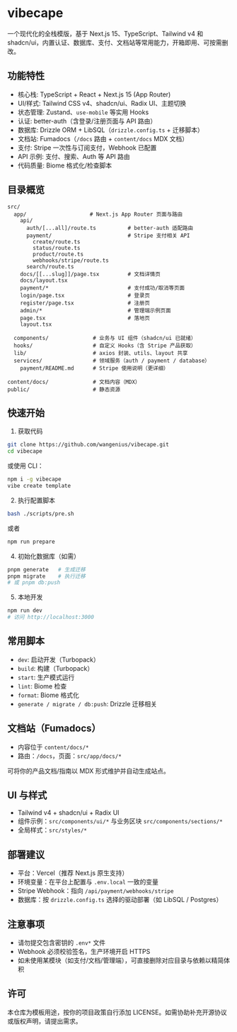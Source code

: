 # vibecape

一个现代化的全栈模版，基于 Next.js 15、TypeScript、Tailwind v4 和 shadcn/ui，内置认证、数据库、支付、文档站等常用能力，开箱即用、可按需删改。

## 功能特性

- 核心栈: TypeScript + React + Next.js 15 (App Router)
- UI/样式: Tailwind CSS v4、shadcn/ui、Radix UI、主题切换
- 状态管理: Zustand、`use-mobile` 等实用 Hooks
- 认证: better-auth（含登录/注册页面与 API 路由）
- 数据库: Drizzle ORM + LibSQL（`drizzle.config.ts` + 迁移脚本）
- 文档站: Fumadocs（`/docs` 路由 + `content/docs` MDX 文档）
- 支付: Stripe 一次性与订阅支付，Webhook 已配置
- API 示例: 支付、搜索、Auth 等 API 路由
- 代码质量: Biome 格式化/检查脚本

## 目录概览

```
src/
  app/                    # Next.js App Router 页面与路由
    api/
      auth/[...all]/route.ts          # better-auth 适配路由
      payment/                        # Stripe 支付相关 API
        create/route.ts
        status/route.ts
        product/route.ts
        webhooks/stripe/route.ts
      search/route.ts
    docs/[[...slug]]/page.tsx         # 文档详情页
    docs/layout.tsx
    payment/*                         # 支付成功/取消等页面
    login/page.tsx                    # 登录页
    register/page.tsx                 # 注册页
    admin/*                           # 管理端示例页面
    page.tsx                          # 落地页
    layout.tsx

  components/              # 业务与 UI 组件（shadcn/ui 已就绪）
  hooks/                   # 自定义 Hooks（含 Stripe 产品获取）
  lib/                     # axios 封装、utils、layout 共享
  services/                # 领域服务（auth / payment / database）
    payment/README.md      # Stripe 使用说明（更详细）

content/docs/              # 文档内容（MDX）
public/                    # 静态资源
```

## 快速开始

1. 获取代码

```bash
git clone https://github.com/wangenius/vibecape.git
cd vibecape
```

或使用 CLI：

```bash
npm i -g vibecape
vibe create template
```

2. 执行配置脚本

```bash
bash ./scripts/pre.sh
```
或者
```bash
npm run prepare
```

4. 初始化数据库（如需）

```bash
pnpm generate   # 生成迁移
pnpm migrate    # 执行迁移
# 或 pnpm db:push
```

5. 本地开发

```bash
npm run dev
# 访问 http://localhost:3000
```

## 常用脚本

- `dev`: 启动开发（Turbopack）
- `build`: 构建（Turbopack）
- `start`: 生产模式运行
- `lint`: Biome 检查
- `format`: Biome 格式化
- `generate / migrate / db:push`: Drizzle 迁移相关

## 文档站（Fumadocs）

- 内容位于 `content/docs/*`
- 路由：`/docs`，页面：`src/app/docs/*`

可将你的产品文档/指南以 MDX 形式维护并自动生成站点。

## UI 与样式

- Tailwind v4 + shadcn/ui + Radix UI
- 组件示例：`src/components/ui/*` 与业务区块 `src/components/sections/*`
- 全局样式：`src/styles/*`

## 部署建议

- 平台：Vercel（推荐 Next.js 原生支持）
- 环境变量：在平台上配置与 `.env.local` 一致的变量
- Stripe Webhook：指向 `/api/payment/webhooks/stripe`
- 数据库：按 `drizzle.config.ts` 选择的驱动部署（如 LibSQL / Postgres）

## 注意事项

- 请勿提交包含密钥的 `.env*` 文件
- Webhook 必须校验签名，生产环境开启 HTTPS
- 如未使用某模块（如支付/文档/管理端），可直接删除对应目录与依赖以精简体积

## 许可

本仓库为模板用途，按你的项目政策自行添加 LICENSE。如需协助补充开源协议或版权声明，请提出需求。
